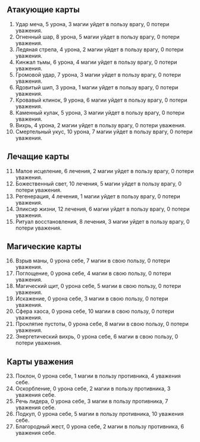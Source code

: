 ## Атакующие карты  
1) Удар меча, 5 урона, 3 магии уйдет в пользу врагу, 0 потери уважения.
2) Огненный шар, 8 урона, 5 магии уйдет в пользу врагу, 0 потери уважения.
3) Ледяная стрела, 4 урона, 2 магии уйдет в пользу врагу, 0 потери уважения.
4) Кинжал тьмы, 6 урона, 4 магии уйдет в пользу врагу, 0 потери уважения.
5) Громовой удар, 7 урона, 3 магии уйдет в пользу врагу, 0 потери уважения.
6) Ядовитый шип, 3 урона, 1 магии уйдет в пользу врагу, 0 потери уважения.
7) Кровавый клинок, 9 урона, 6 магии уйдет в пользу врагу, 0 потери уважения.
8) Каменный кулак, 5 урона, 3 магии уйдет в пользу врагу, 0 потери уважения.
9) Вихрь, 4 урона, 2 магии уйдет в пользу врагу, 0 потери уважения.
10) Смертельный укус, 10 урона, 7 магии уйдет в пользу врагу, 0 потери уважения.

## Лечащие карты
11) Малое исцеление, 6 лечения, 2 магии уйдет в пользу врагу, 0 потери уважения.
12) Божественный свет, 10 лечения, 5 магии уйдет в пользу врагу, 0 потери уважения.
13) Регенерация, 4 лечения, 1 магии уйдет в пользу врагу, 0 потери уважения.
14) Эликсир жизни, 12 лечения, 6 магии уйдет в пользу врагу, 0 потери уважения.
15) Ритуал восстановления, 8 лечения, 3 магии уйдет в пользу врагу, 0 потери уважения.

## Магические карты

16) Взрыв маны, 0 урона себе, 7 магии в свою пользу, 0 потери уважения.
17) Поглощение, 0 урона себе, 4 магии в свою пользу, 0 потери уважения.
18) Магический щит, 0 урона себе, 5 магии в свою пользу, 0 потери уважения.
19) Искажение, 0 урона себе, 3 магии в свою пользу, 0 потери уважения.
20) Сфера хаоса, 0 урона себе, 10 магии в свою пользу, 0 потери уважения.
21) Проклятие пустоты, 0 урона себе, 8 магии в свою пользу, 0 потери уважения.
22) Энергетический вихрь, 0 урона себе, 6 магии в свою пользу, 0 потери уважения.

## Карты уважения
23) Поклон, 0 урона себе, 1 магии в пользу противника, 4 уважения себе.
24) Оскорбление, 0 урона себе, 2 магии в пользу противника, 3 уважения себе. 
25) Речь лидера, 0 урона себе, 3 магии в пользу противника, 7 уважения себе.
26) Подкуп, 0 урона себе, 5 магии в пользу противника, 10 уважения себе.
27) Благородный жест, 0 урона себе, 2 магии в пользу противника, 6 уважения себе.